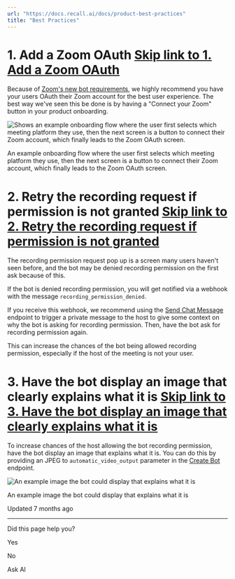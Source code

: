 ```yaml
---
url: "https://docs.recall.ai/docs/product-best-practices"
title: "Best Practices"
---
```


# 1\. Add a Zoom OAuth   [Skip link to 1. Add a Zoom OAuth](https://docs.recall.ai/docs/product-best-practices\#1-add-a-zoom-oauth)

Because of [Zoom's new bot requirements](https://docs.recall.ai/reference/zoom-new-bot-requirements), we highly recommend you have your users OAuth their Zoom account for the best user experience. The best way we've seen this be done is by having a "Connect your Zoom" button in your product onboarding.

![Shows an example onboarding flow where the user first selects which meeting platform they use, then the next screen is a button to connect their Zoom account, which finally leads to the Zoom OAuth screen.](https://files.readme.io/4058f0b-Zoom_Oauth_Flow.png)

An example onboarding flow where the user first selects which meeting platform they use, then the next screen is a button to connect their Zoom account, which finally leads to the Zoom OAuth screen.

# 2\. Retry the recording request if permission is not granted   [Skip link to 2. Retry the recording request if permission is not granted](https://docs.recall.ai/docs/product-best-practices\#2-retry-the-recording-request-if-permission-is-not-granted)

The recording permission request pop up is a screen many users haven't seen before, and the bot may be denied recording permission on the first ask because of this.

If the bot is denied recording permission, you will get notified via a webhook with the message `recording_permission_denied`.

If you receive this webhook, we recommend using the [Send Chat Message](https://docs.recall.ai/reference/bot_send_chat_message_create) endpoint to trigger a private message to the host to give some context on why the bot is asking for recording permission. Then, have the bot ask for recording permission again.

This can increase the chances of the bot being allowed recording permission, especially if the host of the meeting is not your user.

# 3\. Have the bot display an image that clearly explains what it is   [Skip link to 3. Have the bot display an image that clearly explains what it is](https://docs.recall.ai/docs/product-best-practices\#3-have-the-bot-display-an-image-that-clearly-explains-what-it-is)

To increase chances of the host allowing the bot recording permission, have the bot display an image that explains what it is. You can do this by providing an JPEG to `automatic_video_output` parameter in the [Create Bot](https://docs.recall.ai/reference/bot_create) endpoint.

![An example image the bot could display that explains what it is](https://files.readme.io/549dde6-Recording_bot_profile_picture.png)

An example image the bot could display that explains what it is

Updated 7 months ago

* * *

Did this page help you?

Yes

No

Ask AI